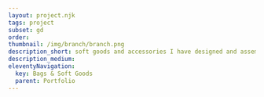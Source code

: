 ```yaml
---
layout: project.njk
tags: project
subset: gd
order:
thumbnail: /img/branch/branch.png
description_short: soft goods and accessories I have designed and assembled
description_medium:
eleventyNavigation:
  key: Bags & Soft Goods
  parent: Portfolio
---
```

